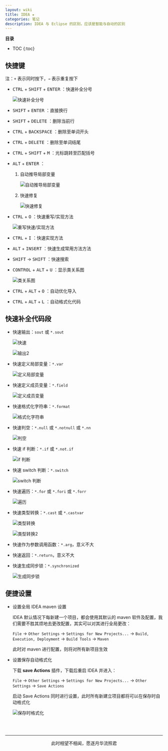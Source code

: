 ```yaml
---
layout: wiki
title: IDEA ★
categories: 笔记
description: IDEA 与 Eclipse 的区别，应该是智能与自动的区别
---
```


**目录**

* TOC
{:toc}

## 快捷键

注：`+` 表示同时按下，`→` 表示重复按下

* <kbd>CTRL</kbd> + <kbd>SHIFT</kbd> + <kbd>ENTER</kbd> ：快速补全分号

    ![快速补全分号](/images/posts/auto-generate-semicolon.gif "快速补全分号")

* <kbd>SHIFT</kbd> + <kbd>ENTER</kbd> ：直接换行

* <kbd>SHIFT</kbd> + <kbd>DELETE</kbd> ：删除当前行

* <kbd>CTRL</kbd> + <kbd>BACKSPACE</kbd> ：删除至单词开头

* <kbd>CTRL</kbd> + <kbd>DELETE</kbd> ：删除至单词结尾

* <kbd>CTRL</kbd> + <kbd>SHIFT</kbd> + <kbd>M</kbd> ：光标跳转至匹配括号

* <kbd>ALT</kbd> + <kbd>ENTER</kbd> ：


    1. 自动推导局部变量

        ![自动推导局部变量](/images/posts/introduce-local-variable.gif "自动推导局部变量")

    2. 快速修复

        ![快速修复](/images/posts/auto-error-correction.gif "快速修复")

* <kbd>CTRL</kbd> + <kbd>O</kbd> ：快速重写/实现方法

    ![重写快速/实现方法](/images/posts/override-or-implement.gif "快速选择重写或实现方法")

* <kbd>CTRL</kbd> + <kbd>I</kbd> ：快速实现方法

* <kbd>ALT</kbd> + <kbd>INSERT</kbd> ：快速生成常用方法方法

* <kbd>SHIFT</kbd> → <kbd>SHIFT</kbd> ：快速搜索

* <kbd>CONTROL</kbd> + <kbd>ALT</kbd> + <kbd>U</kbd> ：显示类关系图

    ![类关系图](/images/posts/class-relation.gif "类关系图")

* <kbd>CTRL</kbd> + <kbd>ALT</kbd> + <kbd>O</kbd> ：自动优化导入

* <kbd>CTRL</kbd> + <kbd>ALT</kbd> + <kbd>L</kbd> ：自动格式化代码

## 快速补全代码段

* 快速输出：`sout` 或 `*.sout`

    ![快速](/images/posts/sout.gif "输出")

    ![输出2](/images/posts/sout2.gif "输出2")

* 快速定义局部变量：`*.var`

    ![定义局部变量](/images/posts/var.gif "定义局部变量")

* 快速定义成员变量：`*.field`

    ![定义成员变量](/images/posts/field.gif "定义成员变量")

* 快速格式化字符串：`*.format`

    ![格式化字符串](/images/posts/format.gif "格式化字符串")

* 快速判空：`*.null` 或 `*.notnull` 或 `*.nn`

    ![判空](/images/posts/null.gif "判空")

* 快速 if 判断：`*.if` 或 `*.not.if`

    ![if 判断](/images/posts/if.gif "if 判断")

* 快速 switch 判断：`*.switch`

    ![switch 判断](/images/posts/switch.gif "switch 判断")

* 快速遍历：`*.for` 或 `*.fori` 或 `*.forr`

    ![遍历](/images/posts/for.gif "遍历")

* 快速类型转换：`*.cast` 或 `*.castvar`

    ![类型转换](/images/posts/cast.gif "类型转换")

    
    ![类型转换2](/images/posts/castvar.gif "类型转换2")

* 快速作为参数调用函数：`*.arg`，意义不大

* 快速返回：`*.return`，意义不大

* 快速生成同步锁：`*.synchronized`

    ![生成同步锁](/images/posts/synchronized.gif "生成同步锁")

## 便捷设置

* 设置全局 IDEA maven 设置

    IDEA 默认情况下每新建一个项目，都会使用其默认的 maven 软件及配置，我们需要不胜其烦地去更改配置，其实可以对其进行全局更改：

    `File` → `Other Settings` → `Settings for New Projects...` → `Build, Execution, Deployment` → `Build Tools` → `Maven`

    此时对 maven 进行配置，则将对所有新项目生效

* 设置保存自动格式化

    下载 **save Actions** 插件，下载后重启 IDEA 并进入：

    `File` → `Other Settings` → `Settings for New Projects...` → `Other Settings` → `Save Actions`

    启动 Save Actions 同时进行设置，此时所有新建立项目都将可以在保存时自动格式化

    ![保存时格式化](/images/posts/formating-with-save.gif "保存时格式化")


<br/><br/>
<hr/>
<p style="text-align:center">此时相望不相闻，愿逐月华流照君</p>